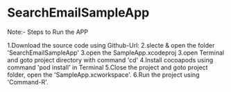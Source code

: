 # SearchEmailSampleApp

Note:-
Steps to Run the APP

1.Download the source code using Github-Url: 
2.slecte & open the folder 'SearchEmailSampleApp'
3.open the SampleApp.xcodeproj
3.open Terminal and goto project directory with command 'cd'
4.Install cocoapods using command 'pod install' in Terminal
5.Close the project and goto project folder, open the 'SampleApp.xcworkspace'.
6.Run the project using 'Command-R'.
